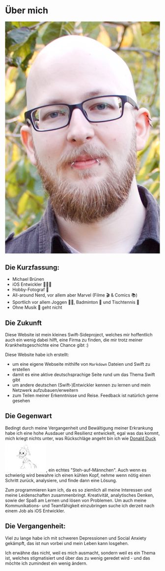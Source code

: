 # Über mich

![Ich >](../images/aboutme.jpeg) 

## Die Kurzfassung:

- Michael Brünen
- iOS Entwickler 👨🏼‍💻
- Hobby-Fotograf 📸
- All-around Nerd, vor allem aber Marvel (Filme 🎬 & Comics 📚)
- Sportlich vor allem Joggen 🏃‍♂️, Badminton 🏸 und Tischtennis 🏓 
- Ohne Musik 🎸 geht nicht

## Die Zukunft

Diese Website ist mein kleines Swift-Sideproject, welches mir hoffentlich auch ein wenig dabei hilft, eine Firma zu finden, die mir trotz meiner Krankheitsgeschichte eine Chance gibt :)

Diese Website habe ich erstellt:

- um eine eigene Webseite mithilfe von `Markdown` Dateien und Swift zu erstellen
- damit es eine aktive deutschsprachige Seite rund um das Thema Swift gibt
- um andere deutschen (Swift-)Entwickler kennen zu lernen und mein Netzwerk aufzubauen/erweitern
- zum Teilen meiner Erkenntnisse und Reise. Feedback ist natürlich gerne gesehen

## Die Gegenwart

Bedingt durch meine Vergangenheit und Bewältigung meiner Erkrankung habe ich eine hohe Ausdauer und Resilienz entwickelt, egal was das kommt, mich kriegt nichts unter, was Rückschläge angeht bin ich wie <a href="#" class="hover_img">Donald Duck<span><img src="../images/dduck.gif" alt="Donald Duck Gif" height="100" /></span></a>, ein echtes "Steh-auf-Männchen". Auch wenn es schwierig wird bewahre ich einen kühlen Kopf, nehme wenn nötig einen Schritt zurück, analysiere, und finde dann eine Lösung.

Zum programmieren kam ich, da es so ziemlich all meine Interessen und meine Leidenschaften zusammenbringt. Kreativität, analytisches Denken, sowie der Spaß am Lernen und lösen von Problemen. Um auch meine Kommunikations- und Teamfähigkeit einzubringen suche ich derzeit nach einem Job als iOS Entwickler.

## Die Vergangenheit:

Viel zu lange habe ich mit schweren Depressionen und Social Anxiety gekämpft, das ist nun vorbei und mein Leben kann losgehen.

Ich erwähne das nicht, weil es mich ausmacht, sondern weil es ein Thema ist, welches stigmatisiert  und über das zu wenig geredet wird - und das möchte ich zumindest ein wenig ändern.

